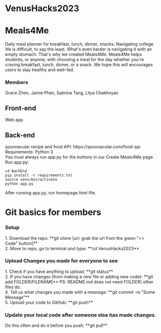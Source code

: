 # VenusHacks2023

<h1> Meals4Me </h1>
Daily meal planner for breakfast, lunch, dinner, snacks.
Navigating college life is difficult, to say the least. What's even harder is navigating it with an empty stomach. That's why we created Meals4Me. 
Meals4Me helps students, or anyone, with choosing a meal for the day whether you're craving breakfast, lunch, dinner, or a snack. We hope this will encourages users to stay healthy and well-fed.

<h3> Members </h3>
Grace Zhen, Jamie Phan, Sabrina Tang, Lilya Chakhoyan

<h2> Front-end </h2>
Web app

<h2> Back-end </h2>
spoonacular recipe and food API: https://spoonacular.com/food-api <br />
Requirements: Python 3 <br />
You must always run app.py for the buttons in our Create Meals4Me page. 
Run app.py: 

```
cd BackEnd
pip install -r requirements.txt
source venv/bin/activate
python app.py

```
After running app.py, run homepage.html file. 


<h1> Git basics for members </h1>
<h3> Setup </h3>
1. Download the repo: **git clone [url: grab the url from the green "<> Code" button]** <br />
2. Move to repo, go to terminal and type: **cd VenusHacks2023**

<h3> Upload Changes you made for everyone to see </h3>
1. Check if you have anything to upload: **git status** <br />
2. If you have changes (from making a new file or adding new code): **git add FOLDER\FILENAME**  PS: README.md does not need FOLDER\ other files do. <br />
4. Tell us what changes you made with a message: **git commit -m "Some Message"** <br />
5. Upload your code to GitHub: **git push** <br />

<h3> Update your local code after someone else has made changes. </h3>
Do this often and do it before you push: **git pull**



